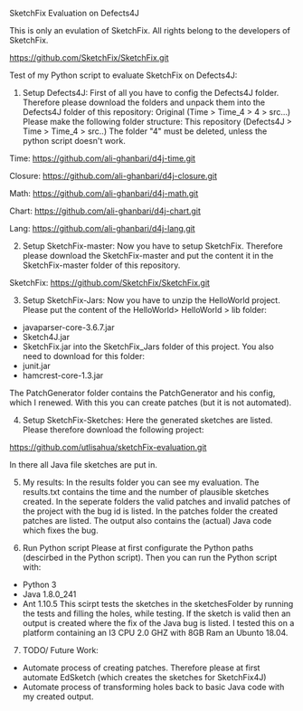 SketchFix Evaluation on Defects4J

This is only an evulation of SketchFix. All rights
belong to the developers of SketchFix.

https://github.com/SketchFix/SketchFix.git

Test of my Python script to evaluate SketchFix on Defects4J:

1. Setup Defects4J:
First of all you have to config the Defects4J folder.
Therefore please download the folders and unpack them into 
the Defects4J folder of this repository:
Original (Time > Time_4 > 4 > src...)
Please make the following folder structure:
This repository (Defects4J > Time > Time_4 > src..)
The folder "4" must be deleted, unless the python script doesn't work.

Time: https://github.com/ali-ghanbari/d4j-time.git

Closure: https://github.com/ali-ghanbari/d4j-closure.git

Math: https://github.com/ali-ghanbari/d4j-math.git

Chart: https://github.com/ali-ghanbari/d4j-chart.git

Lang: https://github.com/ali-ghanbari/d4j-lang.git

2. Setup SketchFix-master:
Now you have to setup SketchFix.
Therefore please download the SketchFix-master and put the content it in the 
SketchFix-master folder of this repository.

SketchFix: https://github.com/SketchFix/SketchFix.git

3. Setup SketchFix-Jars:
Now you have to unzip the HelloWorld project.
Please put the content of the HelloWorld> HelloWorld > lib folder:
- javaparser-core-3.6.7.jar
- Sketch4J.jar
- SketchFix.jar
into the SketchFix_Jars folder of this project.
You also need to download for this folder:
- junit.jar
- hamcrest-core-1.3.jar

The PatchGenerator folder contains the PatchGenerator and his config, which 
I renewed. With this you can create patches (but it is not automated).

4. Setup SketchFix-Sketches:
Here the generated sketches are listed. Please therefore download the following 
project:

https://github.com/utlisahua/sketchFix-evaluation.git

In there all Java file sketches are put in.


5. My results:
In the results folder you can see my evaluation.
The results.txt contains the time and the number of plausible sketches created.
In the seperate folders the valid patches and invalid patches of the project with the bug 
id is listed. In the patches folder the created patches are listed. The output
also contains the (actual) Java code which fixes the bug. 

6. Run Python script
Please at first configurate the Python paths (descirbed in the Python script). 
Then you can run the Python script with:
- Python 3
- Java 1.8.0_241
- Ant 1.10.5
This scirpt tests the sketches in the sketchesFolder by running the tests and filling
the holes, while testing. If the sketch is valid then an output is created where the 
fix of the Java bug is listed. I tested this on a platform containing an 
I3 CPU 2.0 GHZ with 8GB Ram an Ubunto 18.04.

7. TODO/ Future Work:
- Automate process of creating patches. Therefore please at first automate EdSketch (which 
  creates the sketches for SketchFix4J)
- Automate process of transforming holes back to basic Java code with my created output. 

